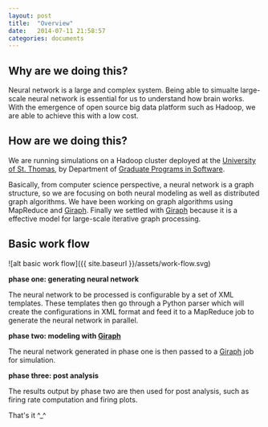 ```yaml
---
layout: post
title:  "Overview"
date:   2014-07-11 21:58:57
categories: documents
---
```


## Why are we doing this?

Neural network is a large and complex system. Being able to simualte
large-scale neural network is essential for us to understand how brain
works. With the emergence of open source big data platform such as
Hadoop, we are able to achieve this with a low cost.

## How are we doing this?

We are running simulations on a Hadoop cluster deployed at the
[University of St. Thomas](http://www.stthomas.edu/), by Department of
[Graduate Programs in Software](http://www.stthomas.edu/gradsoftware/).

Basically, from computer science perspective, a neural network is a
graph structure, so we are focusing on both neural modeling as well as
distributed graph algorithms. We have been working on graph algorithms
using MapReduce and [Giraph]. Finally we settled with [Giraph] because
it is a effective model for large-scale iterative graph processing.

## Basic work flow

![alt basic work flow]({{ site.baseurl }}/assets/work-flow.svg)

**phase one: generating neural network**

The neural network to be processed is configurable by a set of XML
templates. These templates then go through a Python parser which will
create the configurations in XML format and feed it to a MapReduce
job to generate the neural network in parallel. 

**phase two: modeling with [Giraph]**

The neural network generated in phase one is then passed to a [Giraph]
job for simulation.

**phase three: post analysis**

The results output by phase two are then used for post analysis, such
as firing rate computation and firing plots.

That's it ^_^


[Giraph]: http://giraph.apache.org/
